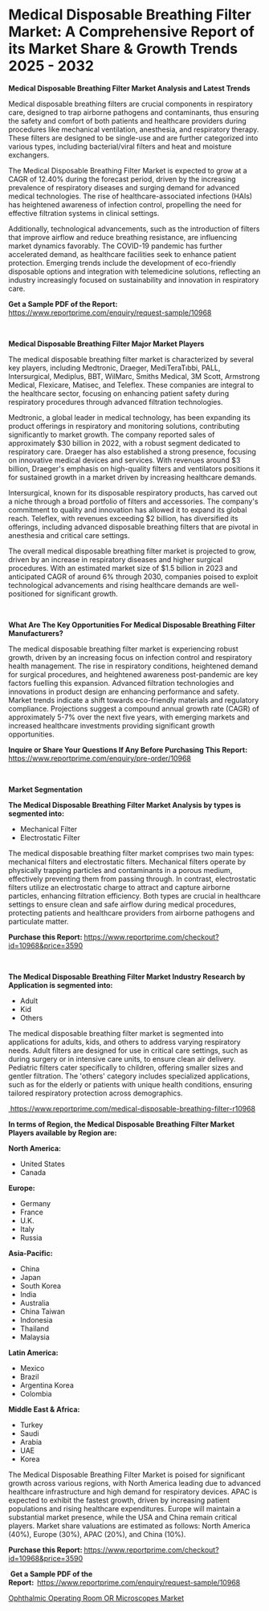 <p><h1>Medical Disposable Breathing Filter Market: A Comprehensive Report of its Market Share & Growth Trends 2025 - 2032</h1></p><p><strong>Medical Disposable Breathing Filter Market Analysis and Latest Trends</strong></p>
<p><p>Medical disposable breathing filters are crucial components in respiratory care, designed to trap airborne pathogens and contaminants, thus ensuring the safety and comfort of both patients and healthcare providers during procedures like mechanical ventilation, anesthesia, and respiratory therapy. These filters are designed to be single-use and are further categorized into various types, including bacterial/viral filters and heat and moisture exchangers.</p><p>The Medical Disposable Breathing Filter Market is expected to grow at a CAGR of 12.40% during the forecast period, driven by the increasing prevalence of respiratory diseases and surging demand for advanced medical technologies. The rise of healthcare-associated infections (HAIs) has heightened awareness of infection control, propelling the need for effective filtration systems in clinical settings. </p><p>Additionally, technological advancements, such as the introduction of filters that improve airflow and reduce breathing resistance, are influencing market dynamics favorably. The COVID-19 pandemic has further accelerated demand, as healthcare facilities seek to enhance patient protection. Emerging trends include the development of eco-friendly disposable options and integration with telemedicine solutions, reflecting an industry increasingly focused on sustainability and innovation in respiratory care.</p></p>
<p><strong>Get a Sample PDF of the Report:&nbsp;</strong> <a href="https://www.reportprime.com/enquiry/request-sample/10968?utm_campaign=3442&utm_medium=2&utm_source=Github&utm_content=ia&utm_term=20032025&utm_id=medical-disposable-breathing-filter">https://www.reportprime.com/enquiry/request-sample/10968</a></p>
<p>&nbsp;</p>
<p><strong>Medical Disposable Breathing Filter Major Market Players</strong></p>
<p><p>The medical disposable breathing filter market is characterized by several key players, including Medtronic, Draeger, MediTeraTıbbi, PALL, Intersurgical, Mediplus, BBT, WilMarc, Smiths Medical, 3M Scott, Armstrong Medical, Flexicare, Matisec, and Teleflex. These companies are integral to the healthcare sector, focusing on enhancing patient safety during respiratory procedures through advanced filtration technologies.</p><p>Medtronic, a global leader in medical technology, has been expanding its product offerings in respiratory and monitoring solutions, contributing significantly to market growth. The company reported sales of approximately $30 billion in 2022, with a robust segment dedicated to respiratory care. Draeger has also established a strong presence, focusing on innovative medical devices and services. With revenues around $3 billion, Draeger's emphasis on high-quality filters and ventilators positions it for sustained growth in a market driven by increasing healthcare demands.</p><p>Intersurgical, known for its disposable respiratory products, has carved out a niche through a broad portfolio of filters and accessories. The company's commitment to quality and innovation has allowed it to expand its global reach. Teleflex, with revenues exceeding $2 billion, has diversified its offerings, including advanced disposable breathing filters that are pivotal in anesthesia and critical care settings.</p><p>The overall medical disposable breathing filter market is projected to grow, driven by an increase in respiratory diseases and higher surgical procedures. With an estimated market size of $1.5 billion in 2023 and anticipated CAGR of around 6% through 2030, companies poised to exploit technological advancements and rising healthcare demands are well-positioned for significant growth.</p></p>
<p>&nbsp;</p>
<p><strong>What Are The Key Opportunities For Medical Disposable Breathing Filter Manufacturers?</strong></p>
<p><p>The medical disposable breathing filter market is experiencing robust growth, driven by an increasing focus on infection control and respiratory health management. The rise in respiratory conditions, heightened demand for surgical procedures, and heightened awareness post-pandemic are key factors fuelling this expansion. Advanced filtration technologies and innovations in product design are enhancing performance and safety. Market trends indicate a shift towards eco-friendly materials and regulatory compliance. Projections suggest a compound annual growth rate (CAGR) of approximately 5-7% over the next five years, with emerging markets and increased healthcare investments providing significant growth opportunities.</p></p>
<p><strong>Inquire or Share Your Questions If Any Before Purchasing This Report:</strong> <a href="https://www.reportprime.com/enquiry/pre-order/10968?utm_campaign=3442&utm_medium=2&utm_source=Github&utm_content=ia&utm_term=20032025&utm_id=medical-disposable-breathing-filter">https://www.reportprime.com/enquiry/pre-order/10968</a></p>
<p>&nbsp;</p>
<p><strong>Market Segmentation</strong></p>
<p><strong>The Medical Disposable Breathing Filter Market Analysis by types is segmented into:</strong></p>
<p><ul><li>Mechanical Filter</li><li>Electrostatic Filter</li></ul></p>
<p><p>The medical disposable breathing filter market comprises two main types: mechanical filters and electrostatic filters. Mechanical filters operate by physically trapping particles and contaminants in a porous medium, effectively preventing them from passing through. In contrast, electrostatic filters utilize an electrostatic charge to attract and capture airborne particles, enhancing filtration efficiency. Both types are crucial in healthcare settings to ensure clean and safe airflow during medical procedures, protecting patients and healthcare providers from airborne pathogens and particulate matter.</p></p>
<p><strong>Purchase this Report:&nbsp;</strong><a href="https://www.reportprime.com/checkout?id=10968&price=3590&utm_campaign=3442&utm_medium=2&utm_source=Github&utm_content=ia&utm_term=20032025&utm_id=medical-disposable-breathing-filter">https://www.reportprime.com/checkout?id=10968&price=3590</a></p>
<p>&nbsp;</p>
<p><strong>The Medical Disposable Breathing Filter Market Industry Research by Application is segmented into:</strong></p>
<p><ul><li>Adult</li><li>Kid</li><li>Others</li></ul></p>
<p><p>The medical disposable breathing filter market is segmented into applications for adults, kids, and others to address varying respiratory needs. Adult filters are designed for use in critical care settings, such as during surgery or in intensive care units, to ensure clean air delivery. Pediatric filters cater specifically to children, offering smaller sizes and gentler filtration. The 'others' category includes specialized applications, such as for the elderly or patients with unique health conditions, ensuring tailored respiratory protection across demographics.</p></p>
<p><a href="https://www.reportprime.com/medical-disposable-breathing-filter-r10968?utm_campaign=3442&utm_medium=2&utm_source=Github&utm_content=ia&utm_term=20032025&utm_id=medical-disposable-breathing-filter">&nbsp;https://www.reportprime.com/medical-disposable-breathing-filter-r10968</a></p>
<p><strong>In terms of Region, the Medical Disposable Breathing Filter Market Players available by Region are:</strong></p>
<p>
    <p> <strong> North America: </strong>
        <ul>
            <li>United States</li>
            <li>Canada</li>
        </ul>
        </p> 
    <p> <strong> Europe: </strong>
        <ul>
            <li>Germany</li>
            <li>France</li>
            <li>U.K.</li>
            <li>Italy</li>
            <li>Russia</li>
        </ul>
        </p> 
    <p> <strong> Asia-Pacific: </strong>
        <ul>
            <li>China</li>
            <li>Japan</li>
            <li>South Korea</li>
            <li>India</li>
            <li>Australia</li>
            <li>China Taiwan</li>
            <li>Indonesia</li>
            <li>Thailand</li>
            <li>Malaysia</li>
        </ul>
        </p> 
    <p> <strong> Latin America: </strong>
        <ul>
            <li>Mexico</li>
            <li>Brazil</li>
            <li>Argentina Korea</li>
            <li>Colombia</li>
        </ul>
        </p> 
    <p> <strong> Middle East & Africa: </strong>
        <ul>
            <li>Turkey</li>
            <li>Saudi</li>
            <li>Arabia</li>
            <li>UAE</li>
            <li>Korea</li>
        </ul>
    </p>
    </p>
<p><p>The Medical Disposable Breathing Filter Market is poised for significant growth across various regions, with North America leading due to advanced healthcare infrastructure and high demand for respiratory devices. APAC is expected to exhibit the fastest growth, driven by increasing patient populations and rising healthcare expenditures. Europe will maintain a substantial market presence, while the USA and China remain critical players. Market share valuations are estimated as follows: North America (40%), Europe (30%), APAC (20%), and China (10%).</p></p>
<p><strong>Purchase this Report: </strong><a href="https://www.reportprime.com/checkout?id=10968&price=3590&utm_campaign=3442&utm_medium=2&utm_source=Github&utm_content=ia&utm_term=20032025&utm_id=medical-disposable-breathing-filter">https://www.reportprime.com/checkout?id=10968&price=3590</a></p>
<p>&nbsp;<strong>Get a Sample PDF of the Report:&nbsp;&nbsp;</strong><a href="https://www.reportprime.com/enquiry/request-sample/10968?utm_campaign=3442&utm_medium=2&utm_source=Github&utm_content=ia&utm_term=20032025&utm_id=medical-disposable-breathing-filter">https://www.reportprime.com/enquiry/request-sample/10968</a></p>
<p><strong></strong></p>
<p><p><a href="https://github.com/merkinedry7b/Market-Research-Report-List-1/blob/main/ophthalmic-operating-room-or-microscopes-market.md?utm_campaign=3442&utm_medium=2&utm_source=Github&utm_content=ia&utm_term=20032025&utm_id=medical-disposable-breathing-filter">Ophthalmic Operating Room OR Microscopes Market</a></p></p>
